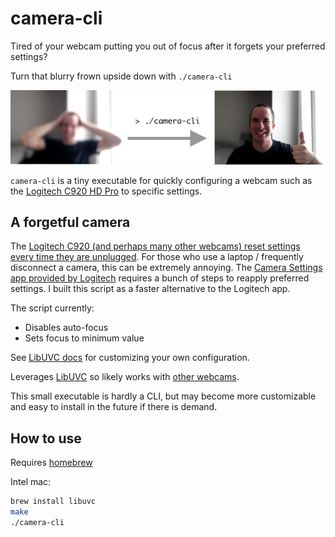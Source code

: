 # camera-cli

Tired of your webcam putting you out of focus after it forgets your preferred settings?

Turn that blurry frown upside down with `./camera-cli`

![Before and after](img/readme.png?raw=true "Before and after")

`camera-cli` is a tiny executable for quickly configuring a webcam such as the [Logitech C920 HD Pro](https://www.logitech.com/en-us/products/webcams/c920-pro-hd-webcam.960-000764.html) to specific settings.

## A forgetful camera
The [Logitech C920 (and perhaps many other webcams) reset settings every time they are unplugged](https://www.reddit.com/r/obs/comments/fflg5g/logitech_cam_keeps_resetting_video_settings_back//). For those who use a laptop / frequently disconnect a camera, this can be extremely annoying. The [Camera Settings app provided by Logitech](https://support.logi.com/hc/en-us/articles/360024849133--Downloads-HD-Pro-Webcam-C920) requires a bunch of steps to reapply preferred settings. I built this script as a faster alternative to the Logitech app.

The script currently:
- Disables auto-focus
- Sets focus to minimum value

See [LibUVC docs](https://ken.tossell.net/libuvc/doc/) for customizing your own configuration.

Leverages [LibUVC](https://github.com/libuvc/libuvc) so likely works with [other webcams](https://en.wikipedia.org/wiki/List_of_USB_video_class_devices).

This small executable is hardly a CLI, but may become more customizable and easy to install in the future if there is demand.

## How to use
Requires [homebrew](https://brew.sh/)

Intel mac:
```bash
brew install libuvc
make
./camera-cli
```
